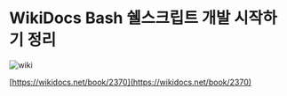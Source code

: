 # WikiDocs Bash 쉘스크립트 개발 시작하기 정리

![wiki](https://user-images.githubusercontent.com/87686562/152719509-2c9ea369-a8e8-4a06-83b2-9cbe37c32e4a.png)

[https://wikidocs.net/book/2370](https://wikidocs.net/book/2370) 